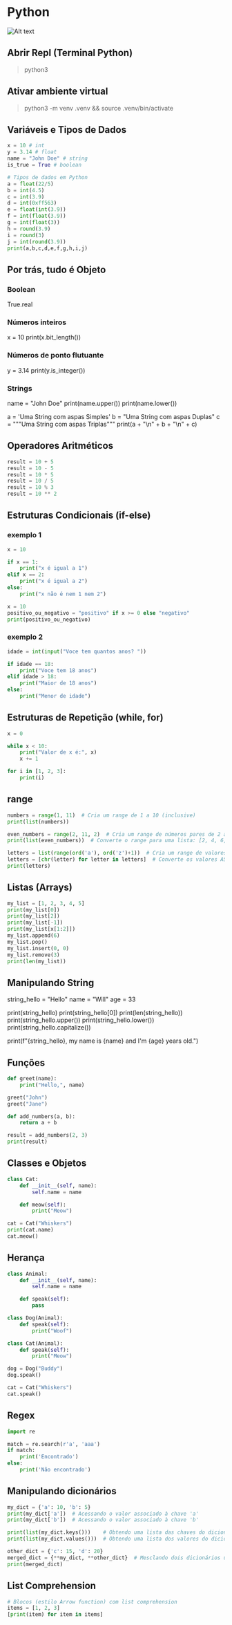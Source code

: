 # Python

![Alt text](diagrama.png)

## Abrir Repl (Terminal Python)

> python3

## Ativar ambiente virtual

> python3 -m venv .venv && source .venv/bin/activate

## Variáveis e Tipos de Dados

```python
x = 10 # int
y = 3.14 # float
name = "John Doe" # string
is_true = True # boolean

# Tipos de dados em Python
a = float(22/5)
b = int(4.5)
c = int(3.9)
d = int(0xff563)
e = float(int(3.9))
f = int(float(3.9))
g = int(float(3))
h = round(3.9)
i = round(3)
j = int(round(3.9))
print(a,b,c,d,e,f,g,h,i,j)
```

## Por trás, tudo é Objeto

### Boolean

True.real

### Números inteiros

x = 10
print(x.bit_length())

### Números de ponto flutuante

y = 3.14
print(y.is_integer())

### Strings

name = "John Doe"
print(name.upper())
print(name.lower())

a = 'Uma String com aspas Simples'
b = "Uma String com aspas Duplas"
c = """Uma String com aspas Triplas"""
print(a + "\n" + b + "\n" + c)

## Operadores Aritméticos

```python
result = 10 + 5
result = 10 - 5
result = 10 * 5
result = 10 / 5
result = 10 % 3
result = 10 ** 2
```

## Estruturas Condicionais (if-else)

### exemplo 1

```python
x = 10

if x == 1:
    print("x é igual a 1")
elif x == 2:
    print("x é igual a 2")
else:
    print("x não é nem 1 nem 2")

x = 10
positivo_ou_negativo = "positivo" if x >= 0 else "negativo"
print(positivo_ou_negativo)
```

### exemplo 2

```python
idade = int(input("Voce tem quantos anos? "))

if idade == 18:
    print("Voce tem 18 anos")
elif idade > 18:
    print("Maior de 18 anos")
else:
    print("Menor de idade")
```

## Estruturas de Repetição (while, for)

```python
x = 0

while x < 10:
    print("Valor de x é:", x)
    x += 1

for i in [1, 2, 3]:
    print(i)
```

## range

```python
numbers = range(1, 11)  # Cria um range de 1 a 10 (inclusive)
print(list(numbers))

even_numbers = range(2, 11, 2)  # Cria um range de números pares de 2 a 10 (inclusive)
print(list(even_numbers))  # Converte o range para uma lista: [2, 4, 6, 8, 10]

letters = list(range(ord('a'), ord('z')+1))  # Cria um range de valores ASCII correspondendo às letras minúsculas de 'a' a 'z'
letters = [chr(letter) for letter in letters]  # Converte os valores ASCII de volta para caracteres
print(letters)  
```

## Listas (Arrays)

```python
my_list = [1, 2, 3, 4, 5]
print(my_list[0])
print(my_list[2])
print(my_list[-1])
print(my_list[x[1:2]])
my_list.append(6)
my_list.pop()
my_list.insert(0, 0)
my_list.remove(3)
print(len(my_list))
```

## Manipulando String

string_hello = "Hello"
name = "Will"
age = 33

print(string_hello)
print(string_hello[0])
print(len(string_hello))
print(string_hello.upper())
print(string_hello.lower())
print(string_hello.capitalize())

print(f"{string_hello}, my name is {name} and I'm {age} years old.")

## Funções

```python
def greet(name):
    print("Hello,", name)

greet("John")
greet("Jane")

def add_numbers(a, b):
    return a + b

result = add_numbers(2, 3)
print(result)
```

## Classes e Objetos

```python
class Cat:
    def __init__(self, name):
        self.name = name

    def meow(self):
        print("Meow")

cat = Cat("Whiskers")
print(cat.name)
cat.meow()
```

## Herança

```python
class Animal:
    def __init__(self, name):
        self.name = name

    def speak(self):
        pass

class Dog(Animal):
    def speak(self):
        print("Woof")

class Cat(Animal):
    def speak(self):
        print("Meow")

dog = Dog("Buddy")
dog.speak()

cat = Cat("Whiskers")
cat.speak()
```

## Regex

```python
import re

match = re.search(r'a', 'aaa')
if match:
    print('Encontrado')
else:
    print('Não encontrado')
```

## Manipulando dicionários

```python
my_dict = {'a': 10, 'b': 5}
print(my_dict['a'])  # Acessando o valor associado à chave 'a'
print(my_dict['b'])  # Acessando o valor associado à chave 'b'

print(list(my_dict.keys()))    # Obtendo uma lista das chaves do dicionário
print(list(my_dict.values()))  # Obtendo uma lista dos valores do dicionário

other_dict = {'c': 15, 'd': 20}
merged_dict = {**my_dict, **other_dict}  # Mesclando dois dicionários usando o operador ** (unpacking)
print(merged_dict)
```

## List Comprehension

```python
# Blocos (estilo Arrow function) com list comprehension
items = [1, 2, 3]
[print(item) for item in items]
```
